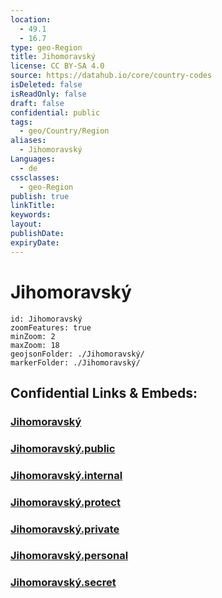 ```yaml
---
location:
  - 49.1
  - 16.7
type: geo-Region
title: Jihomoravský
license: CC BY-SA 4.0
source: https://datahub.io/core/country-codes
isDeleted: false
isReadOnly: false
draft: false
confidential: public
tags:
  - geo/Country/Region
aliases:
  - Jihomoravský
Languages:
  - de
cssclasses:
  - geo-Region
publish: true
linkTitle:
keywords:
layout:
publishDate:
expiryDate:
---
```


# Jihomoravský

```leaflet
id: Jihomoravský
zoomFeatures: true 
minZoom: 2 
maxZoom: 18
geojsonFolder: ./Jihomoravský/
markerFolder: ./Jihomoravský/
```


## Confidential Links & Embeds: 

### [Jihomoravský](/_Standards/Earth/Continent/Europe/Europe~Central/Czech_Republic/regions~Czech_Republic/Jihomoravský.md) 

### [Jihomoravský.public](/_public/Earth/Continent/Europe/Europe~Central/Czech_Republic/regions~Czech_Republic/Jihomoravský.public.md) 

### [Jihomoravský.internal](/_internal/Earth/Continent/Europe/Europe~Central/Czech_Republic/regions~Czech_Republic/Jihomoravský.internal.md) 

### [Jihomoravský.protect](/_protect/Earth/Continent/Europe/Europe~Central/Czech_Republic/regions~Czech_Republic/Jihomoravský.protect.md) 

### [Jihomoravský.private](/_private/Earth/Continent/Europe/Europe~Central/Czech_Republic/regions~Czech_Republic/Jihomoravský.private.md) 

### [Jihomoravský.personal](/_personal/Earth/Continent/Europe/Europe~Central/Czech_Republic/regions~Czech_Republic/Jihomoravský.personal.md) 

### [Jihomoravský.secret](/_secret/Earth/Continent/Europe/Europe~Central/Czech_Republic/regions~Czech_Republic/Jihomoravský.secret.md)

